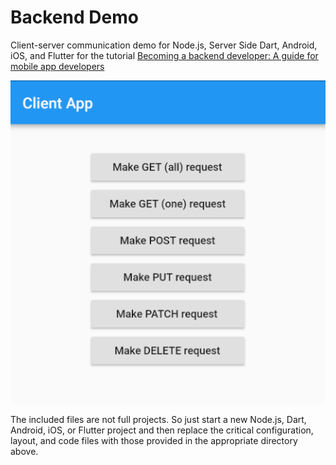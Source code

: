# Backend Demo

Client-server communication demo for Node.js, Server Side Dart, Android, iOS, and Flutter for the tutorial [Becoming a backend developer: A guide for mobile app developers](TODO)

![Client app](images/client_app.png)

The included files are not full projects. So just start a new Node.js, Dart, Android, iOS, or Flutter project and then replace the critical configuration, layout, and code files with those provided in the appropriate directory above.
